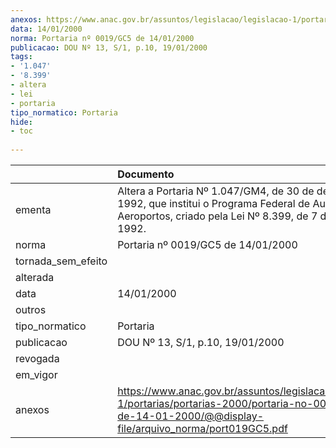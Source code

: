 ```yaml
---
anexos: https://www.anac.gov.br/assuntos/legislacao/legislacao-1/portarias/portarias-2000/portaria-no-0019-gc5-de-14-01-2000/@@display-file/arquivo_norma/port019GC5.pdf
data: 14/01/2000
norma: Portaria nº 0019/GC5 de 14/01/2000
publicacao: DOU Nº 13, S/1, p.10, 19/01/2000
tags:
- '1.047'
- '8.399'
- altera
- lei
- portaria
tipo_normatico: Portaria
hide: 
- toc 
 
---
```


|                    | Documento                                                                                                                                                              |
|:-------------------|:-----------------------------------------------------------------------------------------------------------------------------------------------------------------------|
| ementa             | Altera a Portaria Nº 1.047/GM4, de 30 de dezembro de 1992, que institui o Programa Federal de Auxílio a Aeroportos, criado pela Lei Nº 8.399, de 7 de janeiro de 1992. |
| norma              | Portaria nº 0019/GC5 de 14/01/2000                                                                                                                                     |
| tornada_sem_efeito |                                                                                                                                                                        |
| alterada           |                                                                                                                                                                        |
| data               | 14/01/2000                                                                                                                                                             |
| outros             |                                                                                                                                                                        |
| tipo_normatico     | Portaria                                                                                                                                                               |
| publicacao         | DOU Nº 13, S/1, p.10, 19/01/2000                                                                                                                                       |
| revogada           |                                                                                                                                                                        |
| em_vigor           |                                                                                                                                                                        |
| anexos             | https://www.anac.gov.br/assuntos/legislacao/legislacao-1/portarias/portarias-2000/portaria-no-0019-gc5-de-14-01-2000/@@display-file/arquivo_norma/port019GC5.pdf       |